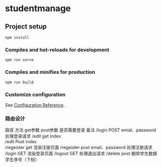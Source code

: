 # studentmanage

## Project setup
```
npm install
```

### Compiles and hot-reloads for development
```
npm run serve
```

### Compiles and minifies for production
```
npm run build
```

### Customize configuration
See [Configuration Reference](https://cli.vuejs.org/config/).



### 路由设计
路径        方法   get参数                    post参数      是否需要登录    备注
/login      POST                             emial、password              处理登录请求
/edit       get   index                                        
/edit       Post                             index                         
/regeister	get   渲染注册页面
/regeister  post                             email、password              处理注册请求
/login      GET   渲染登录页面
/logout     GET   处理退出请求
/delete     post  删除学生数据               学生序号（下标）